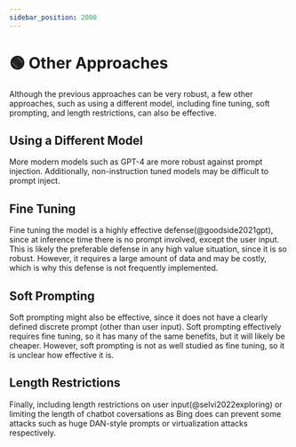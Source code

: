 ```yaml
---
sidebar_position: 2000
---
```


# 🟢 Other Approaches

Although the previous approaches can be very robust, a few other approaches, such as using a different model, including fine tuning, soft prompting, and length restrictions, can also be effective.

## Using a Different Model

More modern models such as GPT-4 are more robust against prompt injection. Additionally, non-instruction tuned models may be difficult to prompt inject.

## Fine Tuning

Fine tuning the model is a highly effective defense(@goodside2021gpt), since at inference time there is no prompt involved, except the user input. This is likely the preferable defense in any high value situation, since it is so robust. However, it requires a large amount of data and may be costly, which is why this defense is not frequently implemented.


## Soft Prompting

Soft prompting might also be effective, since it does not have a clearly defined discrete prompt (other than user input). Soft prompting effectively requires fine tuning, so it has many of the same benefits, but it will likely be cheaper. However, soft prompting is not as well studied as fine tuning, so it is unclear how effective it is.

## Length Restrictions

Finally, including length restrictions on user input(@selvi2022exploring) or limiting the length of chatbot coversations as Bing does can prevent some attacks such as huge DAN-style prompts or virtualization attacks respectively.